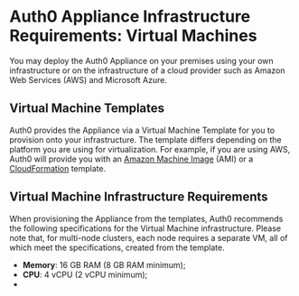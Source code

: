 # Auth0 Appliance Infrastructure Requirements: Virtual Machines

You may deploy the Auth0 Appliance on your premises using your own infrastructure or on the infrastructure of a cloud provider such as Amazon Web Services (AWS) and Microsoft Azure.

## Virtual Machine Templates

Auth0 provides the Appliance via a Virtual Machine Template for you to provision onto your infrastructure. The template differs depending on the platform you are using for virtualization. For example, if you are using AWS, Auth0 will provide you with an [Amazon Machine Image](http://docs.aws.amazon.com/AWSEC2/latest/WindowsGuide/AMIs.html) (AMI) or a [CloudFormation](https://aws.amazon.com/cloudformation/aws-cloudformation-templates/) template.

## Virtual Machine Infrastructure Requirements

When provisioning the Appliance from the templates, Auth0 recommends the following specifications for the Virtual Machine infrastructure. Please note that, for multi-node clusters, each node requires a separate VM, all of which meet the specifications, created from the template.

* **Memory**: 16 GB RAM (8 GB RAM minimum);
* **CPU**: 4 vCPU (2 vCPU minimum);
* 
